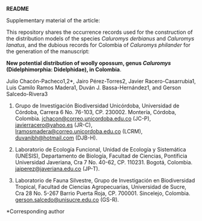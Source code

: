 **README**

Supplementary material of the article:

This repository shares the occurrence records used for the construction of the distribution models of the species <i/>Caluromys derbianus</i> and <i/>Caluromys lanatus</i>, and the dubious records for Colombia of <i/>Caluromys philander</i> for the generation of the manuscript:


**New potential distribution of woolly opossum, genus <i/>Caluromys</i> (Didelphimorphia: Didelphidae), in Colombia**.

Julio Chacón-Pacheco1,2*, Jairo Pérez-Torres2, Javier Racero-Casarrubia1, Luis Camilo Ramos Madera1, Duván J. Bassa-Hernández1, and Gerson Salcedo-Rivera3 

1. Grupo de Investigación Biodiversidad Unicórdoba, Universidad de Córdoba, Carrera 6 No. 76-103, CP. 230002. Montería, Córdoba, Colombia. jchacon@correo.unicordoba.edu.co (JC-P), javierracero@yahoo.es (JR-C), lramosmadera@correo.unicordoba.edu.co (LCRM), duvanjbh@hotmail.com (DJB-H).

2. Laboratorio de Ecología Funcional, Unidad de Ecología y Sistemática (UNESIS), Departamento de Biología, Facultad de Ciencias, Pontificia Universidad Javeriana, Cra 7 No. 40-62, CP. 110231. Bogotá, Colombia. jaiperez@javeriana.edu.co (JP-T).

3. Laboratorio de Fauna Silvestre, Grupo de Investigación en Biodiversidad Tropical, Facultad de Ciencias Agropecuarias, Universidad de Sucre, Cra 28 No. 5-267 Barrio Puerta Roja, CP. 700001. Sincelejo, Colombia. gerson.salcedo@unisucre.edu.co (GS-R).

*Corresponding author
